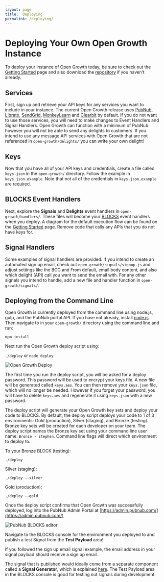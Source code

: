 ```yaml
---
layout: page
title:  Deploying
permalink: /deploying/
---
```


# Deploying Your Own Open Growth Instance

To deploy your instance of Open Growth today, be sure to check out the [Getting Started](/getting-started/) page and also download the [repository](https://github.com/pubnub/open-growth) if you haven't already.

## Services

First, sign up and retrieve your API keys for any services you want to include in your instance. The current Open Growth release uses [PubNub](https://www.pubnub.com/), [Librato](https://www.librato.com/), [SendGrid](https://sendgrid.com/), [MonkeyLearn](https://monkeylearn.com/) and [Clearbit](https://clearbit.com/) by default. If you do not want to use those services, you will need to make changes to Event Handlers and Signal Handlers. Open Growth can function with a minimum of PubNub however you will not be able to send any delights to customers. If you intend to use any message API services with Open Growth that are not referenced in `open-growth/delights/` you can write your own delight!

## Keys

Now that you have all of your API keys and credentials, create a file called `keys.json` in the `open-growth/` directory. Follow the example in `keys.json.example`. Note that not all of the credentials in `keys.json.example` are required.

## BLOCKS Event Handlers

Next, explore the **Signals** and **Delights** event handlers in `open-growth/handlers/`. These files will become your [BLOCKS](https://www.pubnub.com/products/blocks/) event handlers when you deploy. A diagram for the default execution flow can be found on the [Getting Started](/getting-started/) page. Remove code that calls any APIs that you do not have keys for.

## Signal Handlers

Some examples of signal handlers are provided. If you intend to create an automated sign up email, check out `open-growth/signals/signup.js` and adjust settings like the BCC and From default, email body content, and also which delight (API) call you want to send the email with. For any other signals you intend to handle, add a new file and handler function in `open-growth/signals/`.

## Deploying from the Command Line

Open Growth is currently deployed from the command line using node.js, gulp, and the PubNub portal API. If you have not already, install [node.js](https://nodejs.org/). Then navigate to in your `open-growth/` directory using the command line and run:

`npm install`

Next run the Open Growth deploy script using:

`./deploy` or `node deploy`

![Open Growth Deploy](http://i.imgur.com/c4dvjQp.png)

The first time you run the deploy script, you will be asked for a deploy password. This password will be used to encrypt your keys file. A new file will be generated called `keys.aes`. You can then remove your `keys.json` file, which will no longer be needed. However if you forget your password, you will have to delete `keys.aes` and regenerate it using `keys.json` with a new password.

The deploy script will generate your Open Growth key sets and deploy your code to BLOCKS. By default, the deploy script deploys your code to 1 of 3 environments: Gold (production), Silver (staging), and Bronze (testing). Bronze key sets will be created for each developer on your team. The deploy script names the Bronze key set using your command line user name: `Bronze - stephen`. Command line flags will direct which environment to deploy to.

To your Bronze BLOCK (testing):

`./deploy`

Silver (staging):

`./deploy --silver`

Gold (production):

`./deploy --gold`

Once the deploy script confirms that Open Growth was successfully deployed, log into the PubNub Admin Portal at [https://admin.pubnub.com/](https://admin.pubnub.com/)

![PubNub BLOCKS editor](http://i.imgur.com/9Hvoz23.png)

Navigate to the BLOCKS console for the environment you deployed to and publish a test Signal from the **Test Payload** area!

If you followed the sign up email signal example, the email address in your signal payload should receive a sign up email.

The signal that is published would ideally come from a separate component called a **Signal Generator**, which is explained [here](https://github.com/pubnub/open-growth/tree/master/generators). The Test Payload area in the BLOCKS console is good for testing out signals during development.
